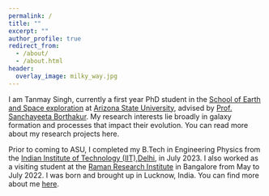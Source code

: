 ```yaml
---
permalink: /
title: ""
excerpt: ""
author_profile: true
redirect_from: 
  - /about/
  - /about.html
header:
  overlay_image: milky_way.jpg
---
```


<!-- 
<figure style="width: 350px" class="align-right">
  <img src="/images/headshot_tanmay.jpg" alt="">
  <figcaption>It's me!</figcaption>
</figure>  -->

I am Tanmay Singh, currently a first year PhD student in the [School of Earth and Space exploration](https://sese.asu.edu/) at [Arizona State University](https://en.wikipedia.org/wiki/Arizona_State_University), advised by [Prof. Sanchayeeta Borthakur](http://borthakur.asu.edu/index.html). My research interests lie broadly in galaxy formation and processes that impact their evolution. You can read more about my research projects here. 

Prior to coming to ASU, I completed my B.Tech in Engineering Physics from the [Indian Institute of Technology (IIT),Delhi](https://en.wikipedia.org/wiki/IIT_Delhi), in July 2023. I also worked as a visiting student at the [Raman Research Institute](https://en.wikipedia.org/wiki/Raman_Research_Institute) in Bangalore from May to July 2022. I was born and brought up in Lucknow, India. You can find more about me [here](/pages/detailabout).

<!-- My research was supervised by [Prof. Dr. Sanchayeeta Borthakur](http://borthakur.asu.edu/index.html) and [Dr. Siddharth Srivastava](http://siddharthsrivastava.net/).  -->
